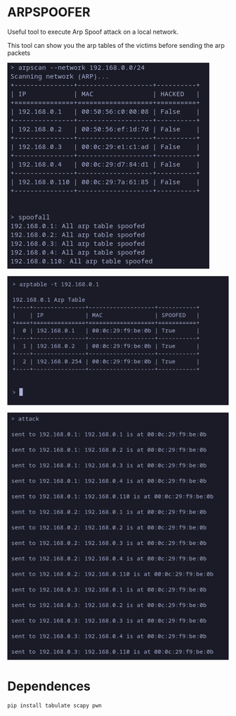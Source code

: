 # ARPSPOOFER

Useful tool to execute Arp Spoof attack on a local network.

This tool can show you the arp tables of the victims before sending the arp packets

![Desktop View](/images/spoofall.png)

![Desktop View](/images/arptablespoofed.png)

![Desktop View](/images/attack.png)



# Dependences

```shell
pip install tabulate scapy pwn
```
